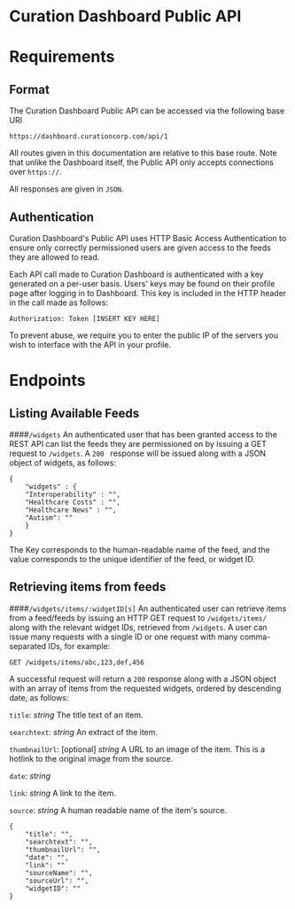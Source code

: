 Curation Dashboard Public API
======
Requirements
======
Format
---
The Curation Dashboard Public API can be accessed via the following base URI

`https://dashboard.curationcorp.com/api/1`

All routes given in this documentation are relative to this base route. Note that unlike the Dashboard itself, the Public API only accepts connections over `https://`. 

All responses are given in `JSON`. 

Authentication
----
Curation Dashboard's Public API uses HTTP Basic Access Authentication to ensure only correctly permissioned users are given access to the feeds they are allowed to read. 

Each API call made to Curation Dashboard is authenticated with a key generated on a per-user basis. Users' keys may be found on their profile page after logging in to Dashboard. 
This key is included in the HTTP header in the call made as follows: 

```Authorization: Token [INSERT KEY HERE]```

To prevent abuse, we require you to enter the public IP of the servers you wish to interface with the API in your profile. 

Endpoints
=====

Listing Available Feeds
----
####`/widgets`
An authenticated user that has been granted access to the REST API can list the feeds they are permissioned on by issuing a GET request to `/widgets`.  A `200 ` response will be issued along with a JSON object of widgets, as follows: 
```
{
	"widgets" : {
	"Interoperability" : "",
	"Healthcare Costs" : "", 
	"Healthcare News" : "", 
	"Autism": ""
	}
}
```
The Key corresponds to the human-readable name of the feed, and the value corresponds to the unique identifier of the feed, or widget ID. 

Retrieving items from feeds
----
####`/widgets/items/:widgetID[s]`
An authenticated user can retrieve items from a feed/feeds by issuing an HTTP GET request to `/widgets/items/` along with the relevant widget IDs, retrieved from `/widgets`. A user can issue many requests with a single ID or one request with many comma-separated IDs, for example: 
   
	GET /widgets/items/abc,123,def,456

A successful request will return a `200` response along with a JSON object with an array of items from the requested widgets, ordered by descending date, as follows: 

`title`: *string* The title text of an item.

`searchtext`: *string* An extract of the item. 

`thumbnailUrl`: [optional] *string* A URL to an image of the item. This is a hotlink to the original image from the source. 

`date`: *string*

`link`: *string* A link to the item. 

`source`: *string* A human readable name of the item's source.


```
{
	"title": "", 
	"searchtext": "", 
	"thumbnailUrl": "",
	"date": "",
	"link": ""
	"sourceName": "", 
	"sourceUrl": "", 
	"widgetID": "" 
}
```







